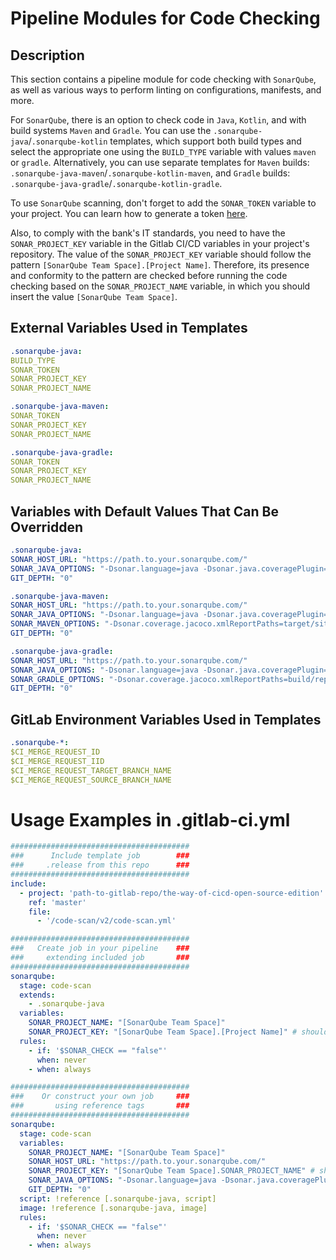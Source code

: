 # Pipeline Modules for Code Checking

## Description

This section contains a pipeline module for code checking with `SonarQube`, as well as various ways to perform linting on configurations, manifests, and more.

For `SonarQube`, there is an option to check code in `Java`, `Kotlin`, and with build systems `Maven` and `Gradle`. You can use the `.sonarqube-java`/`.sonarqube-kotlin` templates, which support both build types and select the appropriate one using the `BUILD_TYPE` variable with values `maven` or `gradle`. Alternatively, you can use separate templates for `Maven` builds: `.sonarqube-java-maven`/`.sonarqube-kotlin-maven`, and `Gradle` builds: `.sonarqube-java-gradle`/`.sonarqube-kotlin-gradle`.

To use `SonarQube` scanning, don't forget to add the `SONAR_TOKEN` variable to your project. You can learn how to generate a token [here](https://docs.sonarqube.org/latest/user-guide/user-token/).

Also, to comply with the bank's IT standards, you need to have the `SONAR_PROJECT_KEY` variable in the Gitlab CI/CD variables in your project's repository. The value of the `SONAR_PROJECT_KEY` variable should follow the pattern `[SonarQube Team Space].[Project Name]`. Therefore, its presence and conformity to the pattern are checked before running the code checking based on the `SONAR_PROJECT_NAME` variable, in which you should insert the value `[SonarQube Team Space]`.

## External Variables Used in Templates
```yaml
.sonarqube-java:
BUILD_TYPE
SONAR_TOKEN
SONAR_PROJECT_KEY
SONAR_PROJECT_NAME

.sonarqube-java-maven:
SONAR_TOKEN
SONAR_PROJECT_KEY
SONAR_PROJECT_NAME

.sonarqube-java-gradle:
SONAR_TOKEN
SONAR_PROJECT_KEY
SONAR_PROJECT_NAME

```

## Variables with Default Values That Can Be Overridden
```yaml
.sonarqube-java:
SONAR_HOST_URL: "https://path.to.your.sonarqube.com/"
SONAR_JAVA_OPTIONS: "-Dsonar.language=java -Dsonar.java.coveragePlugin=jacoco -Dsonar.sources=src/main/java -Dsonar.tests=src/test/java"
GIT_DEPTH: "0"

.sonarqube-java-maven:
SONAR_HOST_URL: "https://path.to.your.sonarqube.com/"
SONAR_JAVA_OPTIONS: "-Dsonar.language=java -Dsonar.java.coveragePlugin=jacoco -Dsonar.sources=src/main/java -Dsonar.tests=src/test/java"
SONAR_MAVEN_OPTIONS: "-Dsonar.coverage.jacoco.xmlReportPaths=target/site/jacoco/jacoco.xml -Dsonar.java.binaries=target/classes -Dsonar.javalibraries=target/dependency/*.jar"
GIT_DEPTH: "0"

.sonarqube-java-gradle:
SONAR_HOST_URL: "https://path.to.your.sonarqube.com/"
SONAR_JAVA_OPTIONS: "-Dsonar.language=java -Dsonar.java.coveragePlugin=jacoco -Dsonar.sources=src/main/java -Dsonar.tests=src/test/java"
SONAR_GRADLE_OPTIONS: "-Dsonar.coverage.jacoco.xmlReportPaths=build/reports/jacoco/test/jacocoTestReport.xml -Dsonar.java.binaries=build/classes"
GIT_DEPTH: "0"

```

## GitLab Environment Variables Used in Templates
```yaml
.sonarqube-*:
$CI_MERGE_REQUEST_ID
$CI_MERGE_REQUEST_IID
$CI_MERGE_REQUEST_TARGET_BRANCH_NAME
$CI_MERGE_REQUEST_SOURCE_BRANCH_NAME

```

# Usage Examples in .gitlab-ci.yml

```yaml
########################################
###      Include template job        ###
###     .release from this repo      ###
########################################
include:
  - project: 'path-to-gitlab-repo/the-way-of-cicd-open-source-edition'
    ref: 'master'
    file:
      - '/code-scan/v2/code-scan.yml'

########################################
###   Create job in your pipeline    ###
###     extending included job       ###
########################################
sonarqube:
  stage: code-scan
  extends:
    - .sonarqube-java
  variables:
    SONAR_PROJECT_NAME: "[SonarQube Team Space]"
    SONAR_PROJECT_KEY: "[SonarQube Team Space].[Project Name]" # should be set in Gitlab CI/CD variables in order to follow IT Standards
  rules:
    - if: '$SONAR_CHECK == "false"'
      when: never
    - when: always

########################################
###    Or construct your own job     ###
###       using reference tags       ###
########################################
sonarqube:
  stage: code-scan
  variables:
    SONAR_PROJECT_NAME: "[SonarQube Team Space]"
    SONAR_HOST_URL: "https://path.to.your.sonarqube.com/"
    SONAR_PROJECT_KEY: "[SonarQube Team Space].SONAR_PROJECT_NAME" # should be set in Gitlab CI/CD variables in order to follow IT Standards
    SONAR_JAVA_OPTIONS: "-Dsonar.language=java -Dsonar.java.coveragePlugin=jacoco -Dsonar.sources=src/main/java -Dsonar.tests=src/test/java"
    GIT_DEPTH: "0"
  script: !reference [.sonarqube-java, script]
  image: !reference [.sonarqube-java, image]
  rules:
    - if: '$SONAR_CHECK == "false"'
      when: never
    - when: always

```
